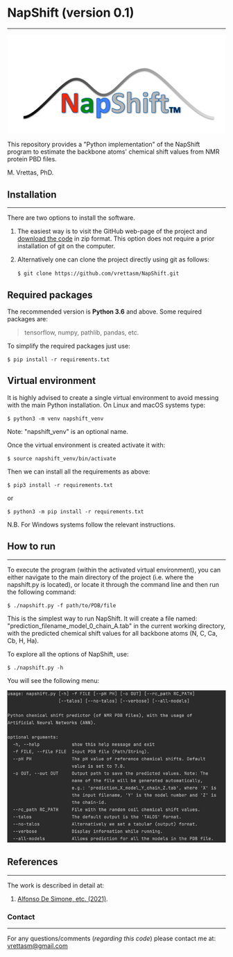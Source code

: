 # NapShift (version 0.1)
---

![Logo](./Logo_main.png)

This repository provides a "Python implementation" of the NapShift program
to estimate the backbone atoms' chemical shift values from NMR protein PBD
files.

M. Vrettas, PhD.

## Installation
---

There are two options to install the software.

1. The easiest way is to visit the GitHub web-page of the project and
[download the code](https://github.com/vrettasm/NapShift/archive/master.zip)
in zip format. This option does not require a prior installation of git on the
computer.

2. Alternatively one can clone the project directly using git as follows:

    `$ git clone https://github.com/vrettasm/NapShift.git`

## Required packages

The recommended version is **Python 3.6** and above. Some required packages
are:

>
> tensorflow, numpy, pathlib, pandas, etc.
>

To simplify the required packages just use:

    $ pip install -r requirements.txt

## Virtual environment

It is highly advised to create a single virtual environment to avoid
messing with the main Python installation. On Linux and macOS systems
type:

    $ python3 -m venv napshift_venv

Note: "napshift_venv" is an optional name.

Once the virtual environment is created activate it with:

    $ source napshift_venv/bin/activate

Then we can install all the requirements as above:

    $ pip3 install -r requirements.txt

or

    $ python3 -m pip install -r requirements.txt

N.B. For Windows systems follow the relevant instructions.

## How to run
---

To execute the program (within the activated virtual environment), you can either
navigate  to the main directory of the project (i.e. where the napshift.py is located),
or locate it through the command line and then run the following command:

    $ ./napshift.py -f path/to/PDB/file

This is the simplest way to run NapShift. It will create a file named:
"prediction_filename_model_0_chain_A.tab" in the current working directory,
with the predicted chemical shift values for all backbone atoms (N, C, Ca, Cb, H, Ha).

To explore all the options of NapShift, use:

    $ ./napshift.py -h

You will see the following menu:

![Help](./Help_menu.png)

## References
---

The work is described in detail at:

1.  [Alfonso De Simone, etc. (2021)](https://doi.org/...).

### Contact
---

For any questions/comments (*regarding this code*) please contact me at:
vrettasm@gmail.com